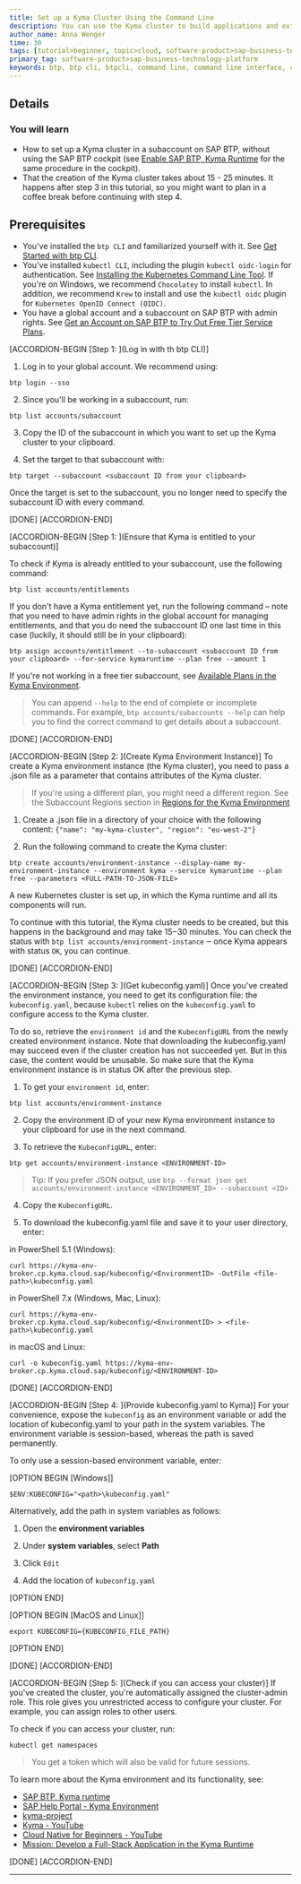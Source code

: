 ```yaml
---
title: Set up a Kyma Cluster Using the Command Line
description: You can use the Kyma cluster to build applications and extensions to SAP and third-party solutions, manage roles, have your Kubernetes objects backed up, and view metrics and logs.
author_name: Anna Wenger
time: 30
tags: [tutorial>beginner, topic>cloud, software-product>sap-business-technology-platform, software-product-function>sap-btp-command-line-interface]
primary_tag: software-product>sap-business-technology-platform
keywords: btp, btp cli, btpcli, command line, command line interface, command line tool, sap btp command line interface
---
```


## Details
### You will learn
  - How to set up a Kyma cluster in a subaccount on SAP BTP, without using the SAP BTP cockpit (see [Enable SAP BTP, Kyma Runtime](cp-kyma-getting-started) for the same procedure in the cockpit).
  - That the creation of the Kyma cluster takes about 15 - 25 minutes. It happens after step 3 in this tutorial, so you might want to plan in a coffee break before continuing with step 4.

## Prerequisites
- You've installed the `btp CLI` and familiarized yourself with it. See [Get Started with btp CLI](cp-sapcp-getstarted).
- You've installed `kubectl CLI`, including the plugin `kubectl oidc-login` for authentication. See [Installing the Kubernetes Command Line Tool](cp-kyma-download-cli).
  If you're on Windows, we recommend `Chocolatey` to install `kubectl`.
  In addition, we recommend `Krew` to install and use the `kubectl oidc` plugin for `Kubernetes OpenID Connect (OIDC)`.
- You have a global account and a subaccount on SAP BTP with admin rights. See [Get an Account on SAP BTP to Try Out Free Tier Service Plans](btp-free-tier-account).


[ACCORDION-BEGIN [Step 1: ](Log in with th btp CLI)]
1. Log in to your global account. We recommend using:
```Shell/Bash
btp login --sso
```

2. Since you'll be working in a subaccount, run:
```Shell/Bash
btp list accounts/subaccount
```

3. Copy the ID of the subaccount in which you want to set up the Kyma cluster to your clipboard.

4. Set the target to that subaccount with:
```Shell/Bash
btp target --subaccount <subaccount ID from your clipboard>
```

Once the target is set to the subaccount, you no longer need to specify the subaccount ID with every command.

[DONE]
[ACCORDION-END]

[ACCORDION-BEGIN [Step 1: ](Ensure that Kyma is entitled to your subaccount)]

To check if Kyma is already entitled to your subaccount, use the following command:
```Shell/Bash
btp list accounts/entitlements
```


If you don't have a Kyma entitlement yet, run the following command – note that you need to have admin rights in the global account for managing entitlements, and that you do need the subaccount ID one last time in this case (luckily, it should still be in your clipboard):
```Shell/Bash
btp assign accounts/entitlement --to-subaccount <subaccount ID from your clipboard> --for-service kymaruntime --plan free --amount 1  
```

If you're not working in a free tier subaccount, see [Available Plans in the Kyma Environment](https://help.sap.com/docs/BTP/65de2977205c403bbc107264b8eccf4b/befe01d5d8864e59bf847fa5a5f3d669.html).

>You can append `--help` to the end of complete or incomplete commands. For example, `btp accounts/subaccounts --help` can help you to find the correct command to get details about a subaccount.


[DONE]
[ACCORDION-END]


[ACCORDION-BEGIN [Step 2: ](Create Kyma Environment Instance)]
To create a Kyma environment instance (the Kyma cluster), you need to pass a .json file as a parameter that contains attributes of the Kyma cluster.

>If you're using a different plan, you might need a different region. See the Subaccount Regions section in [Regions for the Kyma Environment](https://help.sap.com/docs/BTP/65de2977205c403bbc107264b8eccf4b/557ec3adc3174ed4914ec9d6d13487cf.html)

1. Create a .json file in a directory of your choice with the following content: `{"name": "my-kyma-cluster", "region": "eu-west-2"}`

2. Run the following command to create the Kyma cluster:
```Shell/Bash
btp create accounts/environment-instance --display-name my-environment-instance --environment kyma --service kymaruntime --plan free --parameters <FULL-PATH-TO-JSON-FILE>
```

A new Kubernetes cluster is set up, in which the Kyma runtime and all its components will run.

To continue with this tutorial, the Kyma cluster needs to be created, but this happens in the background and may take 15‒30 minutes. You can check the status with `btp list accounts/environment-instance` ‒ once Kyma appears with status `OK`, you can continue.

[DONE]
[ACCORDION-END]

[ACCORDION-BEGIN [Step 3: ](Get kubeconfig.yaml)]
Once you've created the environment instance, you need to get its configuration file: the `kubeconfig.yaml`, because `kubectl` relies on the `kubeconfig.yaml` to configure access to the Kyma cluster.

To do so, retrieve the `environment id` and the `KubeconfigURL` from the newly created environment instance. Note that downloading the kubeconfig.yaml may succeed even if the cluster creation has not succeeded yet. But in this case, the content would be unusable. So make sure that the Kyma environment instance is in status OK after the previous step.

1. To get your `environment id`, enter:
```Shell/Bash
btp list accounts/environment-instance
```

2. Copy the environment ID of your new Kyma environment instance to your clipboard for use in the next command.

3. To retrieve the `KubeconfigURL`, enter:
```Shell/Bash
btp get accounts/environment-instance <ENVIRONMENT-ID>
```
>Tip: If you prefer JSON output, use `btp --format json get accounts/environment-instance <ENVIRONMENT_ID> --subaccount <ID>`

4. Copy the `KubeconfigURL`.

5. To download the kubeconfig.yaml file and save it to your user directory, enter:

in PowerShell 5.1 (Windows):
```Shell/Bash
curl https://kyma-env-broker.cp.kyma.cloud.sap/kubeconfig/<EnvironmentID> -OutFile <file-path>\kubeconfig.yaml
```

in PowerShell 7.x (Windows, Mac, Linux):
```Shell/Bash
curl https://kyma-env-broker.cp.kyma.cloud.sap/kubeconfig/<EnvironmentID> > <file-path>\kubeconfig.yaml
```

in macOS and Linux:
```Shell/Bash
curl -o kubeconfig.yaml https://kyma-env-broker.cp.kyma.cloud.sap/kubeconfig/<ENVIRONMENT-ID>
```

[DONE]
[ACCORDION-END]


[ACCORDION-BEGIN [Step 4: ](Provide kubeconfig.yaml to Kyma)]
For your convenience, expose the `kubeconfig` as an environment variable or add the location of kubeconfig.yaml to your path in the system variables. The environment variable is session-based, whereas the path is saved permanently.

To only use a session-based environment variable, enter:

[OPTION BEGIN [Windows]]

```Shell/Bash
$ENV:KUBECONFIG="<path>\kubeconfig.yaml"
```

Alternatively, add the path in system variables as follows:

1. Open the **environment variables**

2. Under **system variables**, select **Path**

3. Click `Edit`

4. Add the location of `kubeconfig.yaml`

[OPTION END]

[OPTION BEGIN [MacOS and Linux]]

```Shell/Bash
export KUBECONFIG={KUBECONFIG_FILE_PATH}   
```

[OPTION END]

[DONE]
[ACCORDION-END]


[ACCORDION-BEGIN [Step 5: ](Check if you can access your cluster)]
If you've created the cluster, you're automatically assigned the cluster-admin role. This role gives you unrestricted access to configure your cluster. For example, you can assign roles to other users.

To check if you can access your cluster, run:
```Shell/Bash
kubectl get namespaces
```

>You get a token which will also be valid for future sessions.

To learn more about the Kyma environment and its functionality, see:

- [SAP BTP, Kyma runtime](https://discovery-center.cloud.sap/serviceCatalog/kyma-runtime)
- [SAP Help Portal - Kyma Environment](https://help.sap.com/viewer/3504ec5ef16548778610c7e89cc0eac3/Cloud/en-US/468c2f3c3ca24c2c8497ef9f83154c44.html)
- [kyma-project](https://kyma-project.io/docs/kyma/latest)
- [Kyma - YouTube](https://www.youtube.com/channel/UC8Q8bBtYe9gQN-dQ-_L8JvQ)
- [Cloud Native for Beginners - YouTube](https://youtube.com/playlist?list=PL6RpkC85SLQCwaJ54TAAHMvSl5wpVPrai)
- [Mission: Develop a Full-Stack Application in the Kyma Runtime](mission.cp-kyma-full-stack)

[DONE]
[ACCORDION-END]






---
